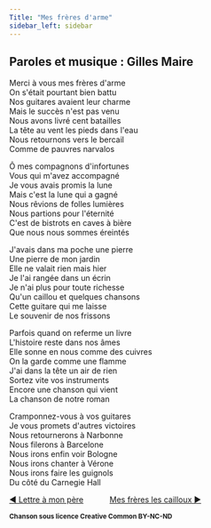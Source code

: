 ```yaml
---
Title: "Mes frères d'arme"
sidebar_left: sidebar
---
```


## Paroles et musique : Gilles Maire
  
Merci à vous mes frères d'arme  
On s'était pourtant bien battu  
Nos guitares avaient leur charme  
Mais le succès n'est pas venu  
Nous avons livré cent batailles  
La tête au vent les pieds dans l'eau  
Nous retournons vers le bercail  
Comme de pauvres narvalos  
  
  
  
Ô mes compagnons d'infortunes  
Vous qui m'avez accompagné  
Je vous avais promis la lune  
Mais c'est la lune qui a gagné  
Nous rêvions de folles lumières  
Nous partions pour l'éternité  
C'est de bistrots en caves à bière  
Que nous nous sommes éreintés  
  
J'avais dans ma poche une pierre  
Une pierre de mon jardin  
Elle ne valait rien mais hier  
Je l'ai rangée dans un écrin  
Je n'ai plus pour toute richesse  
Qu'un caillou et quelques chansons  
Cette guitare qui me laisse  
Le souvenir de nos frissons  
  
Parfois quand on referme un livre  
L'histoire reste dans nos âmes  
Elle sonne en nous comme des cuivres  
On la garde comme une flamme  
J'ai dans la tête un air de rien  
Sortez vite vos instruments  
Encore une chanson qui vient  
La chanson de notre roman  
  
Cramponnez-vous à vos guitares  
Je vous promets d'autres victoires  
Nous retournerons à Narbonne  
Nous filerons à Barcelone  
Nous irons enfin voir Bologne  
Nous irons chanter à Vérone  
Nous irons faire les guignols  
Du côté du Carnegie Hall  
  
  
  


[ ◀ Lettre à mon père](../lettre_à_mon_père) ​ ​ ​ ​ ​ ​ ​ ​ ​ ​ ​ ​[Mes frères les cailloux ▶](../mes_frères_les_cailloux)


<b><sub>Chanson sous licence Creative Common BY-NC-ND</sub></b>

